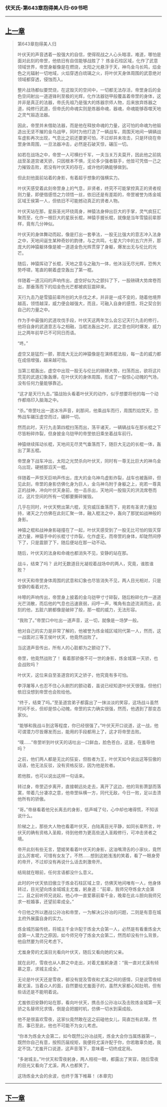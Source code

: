 ### 伏天氏-第643章抱得美人归-69书吧

--------
[上一章](./ca5c16b84503153ec2a60c1cdf2a7ab3.md)
--------


>
>
>
>第643章抱得美人归
>
>叶伏天的声音透着一股强大的自信，使得观战之人心头暗凛，难道，哪怕是面对此刻的帝罡，他依旧有自信能够战胜了？
>炼金石柱区域，化作了武意领域世界，帝罡身躯像是在燃烧，太阳之光悬浮于天，神鸟金乌长鸣，焰金色之光辐射一切地域，火焰穿透白琉璃之火，将叶伏天身体周围的武意绝对领域都穿透，侵蚀而入。
>
>整片战场都似要焚烧，在这毁灭的空间中，一切都无法存活，帝罡身后的金色空间射出一道道锋利至极的光辉，化作法器铠甲般覆盖着帝罡的身体，这并非是真正的法器，帝氏先祖乃是强大的炼器宗师人物，后来放弃炼器之道，纯修行武道，但帝氏的命魂实则是炼器命魂，器魂，命魂能够吞噬天地之灵气锻造法器。
>
>因此，帝罡并未借助法器，而是他在释放命魂的力量，这可怕的命魂为他锻造出无坚不摧的金乌战甲，同时为他打造了一辆战车，周围天地间一辆辆战车虚影再次出现，气息比之前还要更可怕，不过却并未攻击，只是环绕在帝罡身体周围，一旦法器冲击，必然是石破天惊，碾压一切。
>
>如若在战场之中，帝罡一人可横扫千军，一夫当关万夫莫开，因此他之前挑战至圣道宫诸天骄，只因根本不惧，无论多少强者联手，他皆可凭借一己之力摧毁击败，若没有叶伏天的存在，或许他的确能够做到。
>
>但此刻他面前站着的身影，有着超乎想象的强横实力。
>
>叶伏天感受着此刻帝罡身上的气息，非贤者，终究不可能掌控真正的贤者规则力量，即便借感悟之力领悟一丝，依旧还是有差距的，帝罡被誉为炼金城区域王侯第一人，但依旧不可能撼动真正的贤者人物。
>
>叶伏天站在那，星辰圣光环绕周身，神猿法身伸出巨大的手掌，灵气疯狂汇聚而至，化作一根巨大的星辰长棍，神猿手握长棍，就像是当年雪猿前辈那样，竟有几分神似。
>
>叶伏天的身体舞动而起，像是打出一套拳法，一股无比强大的意志冲入法身之中，天地间诞生某种奇妙的韵律，与之共鸣，七星大穴中的五穴齐开，那庞大的神猿躯体像是被一道道金色光辉贯穿了身躯，爆发出无与伦比的光芒。
>
>随后，神猿挥动了长棍，天地之意与之融为一体，他沐浴无尽光辉，恐怖大势呼啸，笔直的朝着虚空轰出了第一棍。
>
>伴随着一道沉闷的声响传出，虚空好似为之颤抖了下，一股磅礴大势席卷而出，那垂落而下的焰金色光芒都被疯狂震碎来。
>
>天行九击乃是雪猿前辈所创的大杀伐之术，并非是一成不变的，随着他境界越高，领悟越深，威力便会越强大，而且，可融入自身的感悟，将之契合到自己的力量之中。
>
>作为手中最强的武道攻伐手段，叶伏天这两年怎么会忘记天行九击的修行，他将自身的武道意志与之相融，当棍法轰出之时，武之意也同时爆发，威力比之两年前早已不可同日而语。
>
>“咚。”
>
>虚空又是猛烈一颤，那庞大无比的神猿像是在演练棍法般，每一击的威力都在成倍增强，越来越可怕。
>
>当第三棍轰出，虚空中出现一股无与伦比的磅礴大势，扫荡而出，欲将这片荒芜的武道幻象轰爆，在叶伏天的身体周围，形成了一股惊心动魄的气场，没有任何力量能够靠近。
>
>“这才是天行九击。”猿战抬头看着叶伏天的动作，似乎想要将他的每一个动作都烙印入脑海之中。
>
>“杀。”帝罡吐出一道冰冷声音，刹那间，他乘战车而行，周围烈焰焚天，恐怖战车碾压虚空而过，碾碎一切。
>
>然而此时，天行九击第四棍扫荡而出，荡平诸天，一辆辆战车在那长棍之下尽皆粉碎炸裂，但身披金乌铠甲的帝罡依旧乘坐着战车前行。
>
>神猿继续挥动长棍，天地间无尽灵气垂落而下，随巨大无边的长棍一体，轰出了第五棍。
>
>帝罡身下战车冲出，太阳之光焚杀向叶伏天，同时有一尊无比巨大的神鸟金乌出现，硬撼那滔天一棍。
>
>伴随着一声惊天巨响声传出，庞大的金乌神鸟虚影炸裂，战车也被轰碎，但见此刻，帝罡的身影仿佛化身为巨人，金乌神鸟附于身躯之上，宛若一尊真正的战神，冲向叶伏天身前，他一击杀出，天地间一股毁灭的洪流席卷而过，这片空间的所有一切都要撕碎摧毁。
>
>几乎在同时，叶伏天劈出第六棍，无穷威压垂落而下，宛若有圣贤力量加持，诸天之力仿佛在此刻汇聚一体，融入棍法之中，轰向了那犹如战神般的身影。
>
>神猿之棍和战神身影碰撞在了一起，叶伏天感受到了一股无比可怕的毁灭穿透力量，神猿手中的长棍寸寸炸裂，化作虚无，而帝罡的身体，却陡然间停下了，只是震颤了下，随后便站在那一动不动。
>
>随后，叶伏天的法身和命魂也都消失不见，安静的站在那。
>
>战斗，结束了吗？
>此时无数道目光凝视着战场中的两人，究竟，谁胜谁败？
>
>叶伏天和帝罡身体周围的武意和幻象也尽皆消失不见，两人目光相对，只是安静的看着对方。
>
>咔嚓的声响传出，帝罡身上披着的金乌铠甲寸寸碎裂，随后粉碎化作一道道光芒消散，而后他的气息也迅速衰弱，闷哼一声，嘴角有血迹流淌而出，此刻的他，五脏六腑都像是破碎了般，那一棍的威力，无法形容。
>
>“我败了。”帝罡口中吐出一道声音，这一切，就像是一场梦一般。
>
>他对自己的实力是非常了解的，他被誉为炼金城区域同代第一人，然而，这一战面对三等王侯叶伏天，他竟然战败了。
>
>当这道声音传出，所有人的心脏都为之颤动了下。
>
>帝罡，他竟然战败了！
>看着那骄傲不可一世的身影，炼金城第一天骄，也会战败吗？
>
>叶伏天，这位来自至圣道宫的天之骄子，他究竟有多可怕。
>
>李浮屠等人也忍不住心头剧烈的颤动着，虽说已经知道叶伏天很强，但他们依旧没想到帝罡也会败给他。
>
>“终于，结束了吗。”至圣道宫弟子都露出了一抹淡淡的笑容，这场战斗虽然时间不长，但却是惊心动魄，帝罡的实力确实很强，然而，他遇到了那变态家伙。
>
>“能够和我战斗到这等程度，你已经很强了。”叶伏天开口说道，这一战，他可谓潜力尽皆爆发而出，能用的手段都用上了，这才将帝罡击败。
>
>“噗……”帝罡听到叶伏天的话吐出一口鲜血，脸色苍白，这是，在羞辱他吗？
>
>之前，他们两人都是无比的狂妄，但胜者为王，叶伏天如今说出这等狂傲的话语，他无法反驳，没有资格反驳，因为他是败者。
>
>若他胜，也可以说出这样一句话来。
>
>转过身，帝罡迈步离开，直接朝远处走去，离开了这边，他的背影萧瑟而落寞，带着几分凄凉之意，他帝罡纵横一方，同代无敌，今日一败，足以击溃他所有的骄傲。
>
>“哥。”帝昼看着他兄长离去的身影，低声喊了句，心中却也堵得慌，不知该说什么。
>
>阶梯之上，那些大人物也看着叶伏天，白陆离目光平静，如同长辈所言，叶伏天的确有资格入圣殿，待到他修为更高些送入圣殿修行，可冲击贤者之境。
>
>帝开此刻有些无言，楚姬笑看着叶伏天的身影，这油嘴滑舌的小家伙，竟然这么厉害呢，可惜有女友了，不然……想到这她浅浅的笑着，看了一眼身旁的帝开，不过却没有再说什么话去刺激帝开。
>
>结局就在眼前，任何言语都没什么意义。
>
>此时的叶伏天依旧傲立于炼金石柱区域上空，仿佛天地间唯有一人，他身体转过，目光望向炼金城城主尤蚩，躬身道：“前辈，我师兄夺炼金大会第二，且之前听师兄说起，他心中一直爱慕前辈千金，晚辈在此斗胆向我师兄求一桩婚事，还望前辈成全。”
>
>今日他之所以邀战公孙冶和帝罡，一为解决公孙冶的问题，二则是有意在城主府外展露自身的实力。
>
>炼金城历届传统，将城主千金许配于炼金大会第一人，必然是有看重炼金大会第一人潜力之原因，如今师兄夺了炼金大会第二，然而却没有什么背景，他自然要为师兄考虑下。
>
>尤蚩身旁的尤溪目光看向叶伏天，随后又看向她的父亲。
>
>就在此时，雪夜也从人群之中走出，对着尤蚩躬身道：“我一直对尤溪有倾慕之意，求城主成全。”
>
>无论是叶伏天还是雪夜，都没有提及雪夜和尤溪之间的感情，只是说雪夜倾慕尤溪，当着众人的面，自然要给尤蚩面子的，虽然大家都心知肚明，但有些话还是不能明着说。
>
>尤蚩依旧安静的站在那，看向叶伏天，携击杀公孙冶以及击败炼金城第一天骄之名替师兄求情，倒是会把握时机，仿佛一切水到渠成般。
>
>他不是很喜欢雪夜，这家伙竟然敢在这之前碰他女儿，简直岂有此理，然而，事已至此，他也不可能不为女儿考虑。
>
>“你本为炼金大会第二，如今既然公孙冶战死，炼金大会你当属炼器第一，既然你自己有意，按照历届规矩，我便将尤溪许配于你，你若敢辜负她，我定不饶。”尤蚩开口说道，这声音落下，意味着一切终成定局。
>
>“多谢城主。”叶伏天和雪夜躬身，两人相视一眼，都露出了笑容，随后雪夜的目光又看向了尤溪，两人也都笑了。
>
>这场炼金大会的余波，也终于落下帷幕！
>(本章完)
>
>

--------
[下一章](./9c05173cb9622c6193089758de637360.md)
--------
